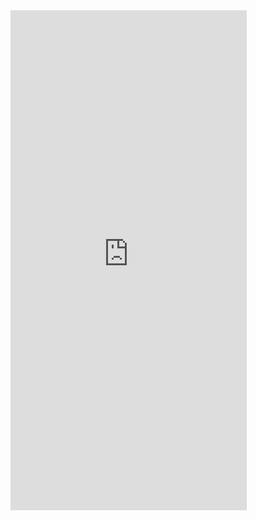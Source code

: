 <iframe
  src="https://appetize.io/embed/uwmn48gkcj3rwuetrzba8hbw90?device=nexus5"
  width="378px" height="800px" frameborder="0" scrolling="no"></iframe>
